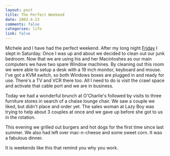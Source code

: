 ```yaml
--- 
layout: post
title: The Perfect Weekend
date: 2003-4-13
comments: false
categories: life
link: false
---
```

Michele and I have had the perfect weekend. After my long night <a href="http://www.zanshin.net/blogs/000183.html#000183" target="_blank">Friday</a> I slept in Saturday. Once I was up and about we decided to clean out our junk bedroom. Now that we are using his and her Macintoshes as our main computers we have two spare Window machines. By cleaning out this room we were able to setup a desk with a 19 inch monitor, keyboard and mouse. I've got a KVM switch, so both Windows boxes are plugged in and ready for use. There's a TV and VCR there too. All I need to do is visit the crawl space and activate that cable port and we are in business.

Today we had a wonderful brunch at O'Charlie's followed by visits to three furniture stores in search of a chaise lounge chair. We saw a couple we liked, but didn't place and order yet. The sales woman at Lazy Boy was trying to help about 3 couples at once and we gave up before she got to us in the rotation.

This evening we grilled out burgers and hot dogs for the first time since last summer. We also had left over mac-n-cheese and some sweet corn. It was a fabulous dinner.

It is weekends like this that remind you why you work.
